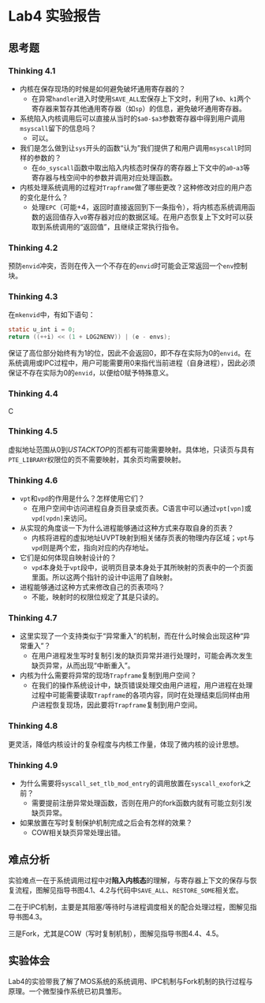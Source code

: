 # Lab4 实验报告

## 思考题

### Thinking 4.1

* 内核在保存现场的时候是如何避免破坏通用寄存器的？
  * 在异常`handler`进入时使用`SAVE_ALL`宏保存上下文时，利用了`k0`、`k1`两个寄存器来暂存其他通用寄存器（如`sp`）的信息，避免破坏通用寄存器。
* 系统陷入内核调用后可以直接从当时的`$a0-$a3`参数寄存器中得到用户调用`msyscall`留下的信息吗？
  * 可以。
* 我们是怎么做到让`sys`开头的函数“认为”我们提供了和用户调用`msyscall`时同样的参数的？
  * 在`do_syscall`函数中取出陷入内核态时保存的寄存器上下文中的`a0`-`a3`等寄存器与栈空间中的参数并调用对应处理函数。
* 内核处理系统调用的过程对`Trapframe`做了哪些更改？这种修改对应的用户态的变化是什么？
  * 处理`EPC`（可能+4，返回时直接返回到下一条指令），将内核态系统调用函数的返回值存入`v0`寄存器对应的数据区域。在用户态恢复上下文时可以获取到系统调用的“返回值”，且继续正常执行指令。

### Thinking 4.2

预防`envid`冲突，否则在传入一个不存在的`envid`时可能会正常返回一个`env`控制块。

### Thinking 4.3

在`mkenvid`中，有如下语句：

```c
static u_int i = 0;
return ((++i) << (1 + LOG2NENV)) | (e - envs);
```

保证了高位部分始终有为1的位，因此不会返回0，即不存在实际为0的`envid`。在系统调用或IPC过程中，用户可能需要用0来指代当前进程（自身进程），因此必须保证不存在实际为0的`envid`，以便给0赋予特殊意义。

### Thinking 4.4

C

### Thinking 4.5

虚拟地址范围从$0$到$USTACKTOP$的页都有可能需要映射。具体地，只读页与具有`PTE_LIBRARY`权限位的页不需要映射，其余页均需要映射。

### Thinking 4.6

* `vpt`和`vpd`的作用是什么？怎样使用它们？
  * 在用户空间中访问进程自身页目录或页表。C语言中可以通过`vpt[vpn]`或`vpd[vpdn]`来访问。
* 从实现的角度谈一下为什么进程能够通过这种方式来存取自身的页表？
  * 内核将进程的虚拟地址UVPT映射到相关储存页表的物理内存区域；`vpt`与`vpd`则是两个宏，指向对应的内存地址。
* 它们是如何体现自映射设计的？
  * `vpd`本身处于`vpt`段中，说明页目录本身处于其所映射的页表中的一个页面里面。所以这两个指针的设计中运用了自映射。
* 进程能够通过这种方式来修改自己的页表项吗？
  * 不能，映射时的权限位规定了其是只读的。

### Thinking 4.7

* 这里实现了一个支持类似于“异常重入”的机制，而在什么时候会出现这种“异常重入”？
  * 在用户进程发生写时复制引发的缺页异常并进行处理时，可能会再次发生缺页异常，从而出现“中断重入”。
* 内核为什么需要将异常的现场`Trapframe`复制到用户空间？
  * 在我们的操作系统设计中，缺页错误处理交由用户进程，用户进程在处理过程中可能需要读取`Trapframe`的各项内容，同时在处理结束后同样由用户进程恢复现场，因此要将`Trapframe`复制到用户空间。

### Thinking 4.8

更灵活，降低内核设计的复杂程度与内核工作量，体现了微内核的设计思想。

### Thinking 4.9

* 为什么需要将`syscall_set_tlb_mod_entry`的调用放置在`syscall_exofork`之前？
  * 需要提前注册异常处理函数，否则在用户的fork函数内就有可能立刻引发缺页异常。
* 如果放置在写时复制保护机制完成之后会有怎样的效果？
  * COW相关缺页异常处理出错。

## 难点分析

实验难点一在于系统调用过程中对**陷入内核态**的理解，与寄存器上下文的保存与恢复流程，图解见指导书图4.1、4.2与代码中`SAVE_ALL`、`RESTORE_SOME`相关宏。

二在于IPC机制，主要是其阻塞/等待时与进程调度相关的配合处理过程，图解见指导书图4.3。

三是Fork，尤其是COW（写时复制机制），图解见指导书图4.4、4.5。

## 实验体会

Lab4的实验带我了解了MOS系统的系统调用、IPC机制与Fork机制的执行过程与原理。一个微型操作系统已初具雏形。

